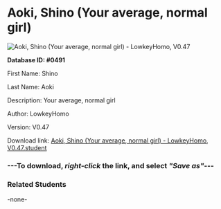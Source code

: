 # Aoki, Shino (Your average, normal girl)

<img src="Files/Aoki, Shino (Your average, normal girl).png" title="Aoki, Shino (Your average, normal girl) - LowkeyHomo, V0.47">

**Database ID: #0491**

First Name: Shino

Last Name: Aoki

Description: Your average, normal girl

Author: LowkeyHomo

Version: V0.47

Download link: <a href="https://raw.githubusercontent.com/Arbiter1223/Daigaku-Gurashi-Custom-Students/master/Files/Student Files/Aoki%2C%20Shino%20(Your%20average%2C%20normal%20girl)%20-%20LowkeyHomo%2C%20V0.47.student">Aoki, Shino (Your average, normal girl) - LowkeyHomo, V0.47.student</a>

### ---**To download, _right-click_ the link, and select _"Save as"_**---

### Related Students

-none-
